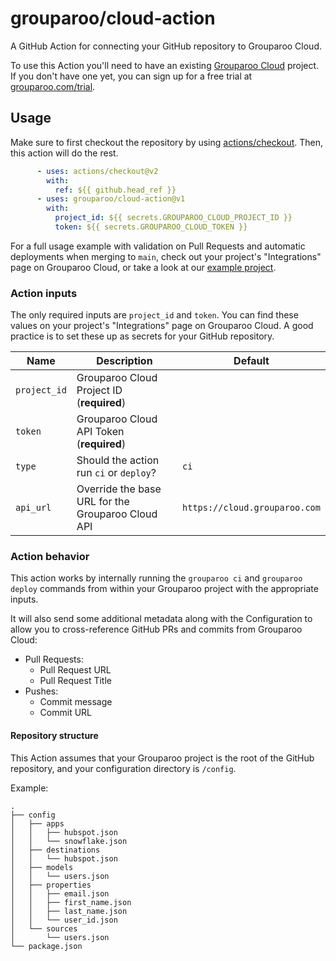 # grouparoo/cloud-action

A GitHub Action for connecting your GitHub repository to Grouparoo Cloud.

To use this Action you'll need to have an existing [Grouparoo Cloud](https://cloud.grouparoo.com/) project. If you don't have one yet, you can sign up for a free trial at [grouparoo.com/trial](https://grouparoo.com/trial).

## Usage

Make sure to first checkout the repository by using [actions/checkout](https://github.com/marketplace/actions/checkout). Then, this action will do the rest.

```yml
      - uses: actions/checkout@v2
        with:
          ref: ${{ github.head_ref }}
      - uses: grouparoo/cloud-action@v1
        with:
          project_id: ${{ secrets.GROUPAROO_CLOUD_PROJECT_ID }}
          token: ${{ secrets.GROUPAROO_CLOUD_TOKEN }}
```

For a full usage example with validation on Pull Requests and automatic deployments when merging to `main`, check out your project's "Integrations" page on Grouparoo Cloud, or take a look at our [example project](https://github.com/grouparoo/app-example-cloud/blob/main/.github/workflows/grouparoo-cloud.yml).

### Action inputs

The only required inputs are `project_id` and `token`. You can find these values on your project's "Integrations" page on Grouparoo Cloud. A good practice is to set these up as secrets for your GitHub repository.

| Name | Description | Default |
| --- | --- | --- |
| `project_id` | Grouparoo Cloud Project ID (**required**) | |
| `token` | Grouparoo Cloud API Token (**required**) | |
| `type` | Should the action run `ci` or `deploy`? | `ci` |
| `api_url` | Override the base URL for the Grouparoo Cloud API | `https://cloud.grouparoo.com` |

### Action behavior

This action works by internally running the `grouparoo ci` and `grouparoo deploy` commands from within your Grouparoo project with the appropriate inputs. 

It will also send some additional metadata along with the Configuration to allow you to cross-reference GitHub PRs and commits from Grouparoo Cloud:

- Pull Requests:
  - Pull Request URL
  - Pull Request Title
- Pushes:
  - Commit message
  - Commit URL

#### Repository structure

This Action assumes that your Grouparoo project is the root of the GitHub repository, and your configuration directory is `/config`.

Example:

```
.
├── config
│   ├── apps
│   │   ├── hubspot.json
│   │   └── snowflake.json
│   ├── destinations
│   │   └── hubspot.json
│   ├── models
│   │   └── users.json
│   ├── properties
│   │   ├── email.json
│   │   ├── first_name.json
│   │   ├── last_name.json
│   │   └── user_id.json
│   └── sources
│       └── users.json
└── package.json
```

